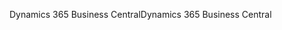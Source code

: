 <span data-ttu-id="5ccfe-101">Dynamics 365 Business Central</span><span class="sxs-lookup"><span data-stu-id="5ccfe-101">Dynamics 365 Business Central</span></span>
